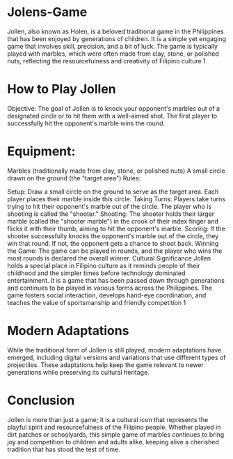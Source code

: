 # Jolens-Game

Jollen, also known as Holen, is a beloved traditional game in the Philippines that has been enjoyed by generations of children. It is a simple yet engaging game that involves skill, precision, and a bit of luck. The game is typically played with marbles, which were often made from clay, stone, or polished nuts, reflecting the resourcefulness and creativity of Filipino culture 1

# How to Play Jollen
Objective:
The goal of Jollen is to knock your opponent's marbles out of a designated circle or to hit them with a well-aimed shot. The first player to successfully hit the opponent's marble wins the round.

# Equipment:

Marbles (traditionally made from clay, stone, or polished nuts)
A small circle drawn on the ground (the "target area")
Rules:

Setup: Draw a small circle on the ground to serve as the target area. Each player places their marble inside this circle.
Taking Turns: Players take turns trying to hit their opponent's marble out of the circle. The player who is shooting is called the "shooter."
Shooting: The shooter holds their larger marble (called the "shooter marble") in the crook of their index finger and flicks it with their thumb, aiming to hit the opponent's marble.
Scoring: If the shooter successfully knocks the opponent's marble out of the circle, they win that round. If not, the opponent gets a chance to shoot back.
Winning the Game: The game can be played in rounds, and the player who wins the most rounds is declared the overall winner.
Cultural Significance
Jollen holds a special place in Filipino culture as it reminds people of their childhood and the simpler times before technology dominated entertainment. It is a game that has been passed down through generations and continues to be played in various forms across the Philippines. The game fosters social interaction, develops hand-eye coordination, and teaches the value of sportsmanship and friendly competition 1

# Modern Adaptations

While the traditional form of Jollen is still played, modern adaptations have emerged, including digital versions and variations that use different types of projectiles. These adaptations help keep the game relevant to newer generations while preserving its cultural heritage.

# Conclusion

Jollen is more than just a game; it is a cultural icon that represents the playful spirit and resourcefulness of the Filipino people. Whether played in dirt patches or schoolyards, this simple game of marbles continues to bring joy and competition to children and adults alike, keeping alive a cherished tradition that has stood the test of time.

